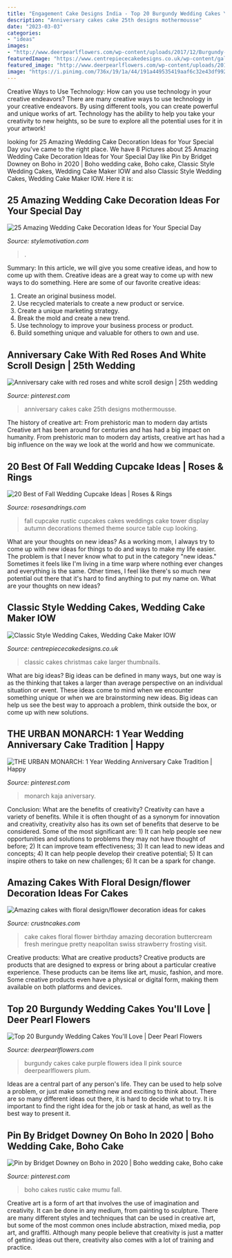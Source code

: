 ```yaml
---
title: "Engagement Cake Designs India - Top 20 Burgundy Wedding Cakes You&#039;ll Love"
description: "Anniversary cakes cake 25th designs mothermousse"
date: "2023-03-03"
categories:
- "ideas"
images:
- "http://www.deerpearlflowers.com/wp-content/uploads/2017/12/Burgundy-wedding-cake-idea-17.jpg"
featuredImage: "https://www.centrepiececakedesigns.co.uk/wp-content/gallery/wedding-classic/christmas.jpg"
featured_image: "http://www.deerpearlflowers.com/wp-content/uploads/2017/12/Burgundy-wedding-cake-idea-17.jpg"
image: "https://i.pinimg.com/736x/19/1a/44/191a449535419aaf6c32e43df99232be.jpg"
---
```



Creative Ways to Use Technology: How can you use technology in your creative endeavors?
There are many creative ways to use technology in your creative endeavors. By using different tools, you can create powerful and unique works of art. Technology has the ability to help you take your creativity to new heights, so be sure to explore all the potential uses for it in your artwork!

	

		
looking for 25 Amazing Wedding Cake Decoration Ideas for Your Special Day you've came to the right place. We have 8 Pictures about 25 Amazing Wedding Cake Decoration Ideas for Your Special Day like Pin by Bridget Downey on Boho in 2020 | Boho wedding cake, Boho cake, Classic Style Wedding Cakes, Wedding Cake Maker IOW and also Classic Style Wedding Cakes, Wedding Cake Maker IOW. Here it is:
		
    
## 25 Amazing Wedding Cake Decoration Ideas For Your Special Day

<img loading=lazy src="https://www.stylemotivation.com/wp-content/uploads/2013/11/25-Amazing-Wedding-Cake-Decoration-Ideas-for-Your-Special-Day-16-620x930.jpg" onerror="this.onerror=null;this.src='https://tse4.mm.bing.net/th?id=OIP.imppDqQFe-AVBO2EIZs3CgHaLH&amp;pid=15.1';" alt="25 Amazing Wedding Cake Decoration Ideas for Your Special Day">

_Source: stylemotivation.com_

>. 

	

Summary: In this article, we will give you some creative ideas, and how to come up with them.
Creative ideas are a great way to come up with new ways to do something. Here are some of our favorite creative ideas:
1. Create an original business model.
2. Use recycled materials to create a new product or service.
3. Create a unique marketing strategy.
4. Break the mold and create a new trend. 
5. Use technology to improve your business process or product. 
6. Build something unique and valuable for others to own and use.

    
## Anniversary Cake With Red Roses And White Scroll Design | 25th Wedding

<img loading=lazy src="https://i.pinimg.com/736x/60/03/4b/60034b89272fcd77d0c33fc53850be34--scroll-design-anniversary-cakes.jpg" onerror="this.onerror=null;this.src='https://tse3.mm.bing.net/th?id=OIP.IzXjC1SYWtILePeUZUhYNgHaL2&amp;pid=15.1';" alt="Anniversary cake with red roses and white scroll design | 25th wedding">

_Source: pinterest.com_

>anniversary cakes cake 25th designs mothermousse. 

	

The history of creative art: From prehistoric man to modern day artists
Creative art has been around for centuries and has had a big impact on humanity. From prehistoric man to modern day artists, creative art has had a big influence on the way we look at the world and how we communicate.

    
## 20 Best Of Fall Wedding Cupcake Ideas | Roses &amp; Rings

<img loading=lazy src="http://www.rosesandrings.com/wp-content/uploads/2018/01/rustic-fall-wedding-cupcake.jpg" onerror="this.onerror=null;this.src='https://tse2.mm.bing.net/th?id=OIP.a-pmsv1tesfVGI-9OS4SCgHaLh&amp;pid=15.1';" alt="20 Best of Fall Wedding Cupcake Ideas | Roses &amp; Rings">

_Source: rosesandrings.com_

>fall cupcake rustic cupcakes cakes weddings cake tower display autumn decorations themed theme source table cup looking. 

	

What are your thoughts on new ideas?
As a working mom, I always try to come up with new ideas for things to do and ways to make my life easier. The problem is that I never know what to put in the category "new ideas." Sometimes it feels like I'm living in a time warp where nothing ever changes and everything is the same. Other times, I feel like there's so much new potential out there that it's hard to find anything to put my name on. What are your thoughts on new ideas?

    
## Classic Style Wedding Cakes, Wedding Cake Maker IOW

<img loading=lazy src="https://www.centrepiececakedesigns.co.uk/wp-content/gallery/wedding-classic/christmas.jpg" onerror="this.onerror=null;this.src='https://tse4.mm.bing.net/th?id=OIP.q7qn5dkNalLQJjeOyozhZQHaKh&amp;pid=15.1';" alt="Classic Style Wedding Cakes, Wedding Cake Maker IOW">

_Source: centrepiececakedesigns.co.uk_

>classic cakes christmas cake larger thumbnails. 

	

What are big ideas?
Big ideas can be defined in many ways, but one way is as the thinking that takes a larger than average perspective on an individual situation or event. These ideas come to mind when we encounter something unique or when we are brainstorming new ideas. Big ideas can help us see the best way to approach a problem, think outside the box, or come up with new solutions.

    
## THE URBAN MONARCH: 1 Year Wedding Anniversary Cake Tradition | Happy

<img loading=lazy src="https://i.pinimg.com/736x/19/1a/44/191a449535419aaf6c32e43df99232be.jpg" onerror="this.onerror=null;this.src='https://tse4.mm.bing.net/th?id=OIP.x-dTNDxglz46CCy3pscgxwHaJa&amp;pid=15.1';" alt="THE URBAN MONARCH: 1 Year Wedding Anniversary Cake Tradition | Happy">

_Source: pinterest.com_

>monarch kaja aniversary. 

	

Conclusion: What are the benefits of creativity?
Creativity can have a variety of benefits. While it is often thought of as a synonym for innovation and creativity, creativity also has its own set of benefits that deserve to be considered. Some of the most significant are: 1) It can help people see new opportunities and solutions to problems they may not have thought of before; 2) It can improve team effectiveness; 3) It can lead to new ideas and concepts; 4) It can help people develop their creative potential; 5) It can inspire others to take on new challenges; 6) It can be a spark for change.

    
## Amazing Cakes With Floral Design/flower Decoration Ideas For Cakes

<img loading=lazy src="http://www.crustncakes.com/blog/wp-content/uploads/2017/04/Neopolitan-fresh-flower-floral-cake.jpg" onerror="this.onerror=null;this.src='https://tse1.mm.bing.net/th?id=OIP.SwVNpq3m3muK7SKgrrOlogHaJs&amp;pid=15.1';" alt="Amazing cakes with floral design/flower decoration ideas for cakes">

_Source: crustncakes.com_

>cake cakes floral flower birthday amazing decoration buttercream fresh meringue pretty neapolitan swiss strawberry frosting visit. 

	

Creative products: What are creative products?
Creative products are products that are designed to express or bring about a particular creative experience. These products can be items like art, music, fashion, and more. Some creative products even have a physical or digital form, making them available on both platforms and devices.

    
## Top 20 Burgundy Wedding Cakes You&#039;ll Love | Deer Pearl Flowers

<img loading=lazy src="http://www.deerpearlflowers.com/wp-content/uploads/2017/12/Burgundy-wedding-cake-idea-17.jpg" onerror="this.onerror=null;this.src='https://tse1.mm.bing.net/th?id=OIP.9yILvQkxoZ1vZApe7l2GKgHaL5&amp;pid=15.1';" alt="Top 20 Burgundy Wedding Cakes You&#039;ll Love | Deer Pearl Flowers">

_Source: deerpearlflowers.com_

>burgundy cakes cake purple flowers idea ll pink source deerpearlflowers plum. 

	

Ideas are a central part of any person's life. They can be used to help solve a problem, or just make something new and exciting to think about. There are so many different ideas out there, it is hard to decide what to try. It is important to find the right idea for the job or task at hand, as well as the best way to present it.

    
## Pin By Bridget Downey On Boho In 2020 | Boho Wedding Cake, Boho Cake

<img loading=lazy src="https://i.pinimg.com/736x/ea/f0/37/eaf037addbe8577d716643b64f894171.jpg" onerror="this.onerror=null;this.src='https://tse1.mm.bing.net/th?id=OIP.sUkKZJUS_fajVJzMSPCHfwHaIH&amp;pid=15.1';" alt="Pin by Bridget Downey on Boho in 2020 | Boho wedding cake, Boho cake">

_Source: pinterest.com_

>boho cakes rustic cake mumu fall. 

	

Creative art is a form of art that involves the use of imagination and creativity. It can be done in any medium, from painting to sculpture. There are many different styles and techniques that can be used in creative art, but some of the most common ones include abstraction, mixed media, pop art, and graffiti. Although many people believe that creativity is just a matter of getting ideas out there, creativity also comes with a lot of training and practice.

